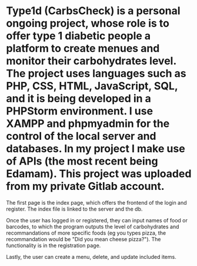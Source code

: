 # Type1d (CarbsCheck) is a personal ongoing project, whose role is to offer type 1 diabetic people a platform to create menues and monitor their carbohydrates level. The project uses languages such as PHP, CSS, HTML, JavaScript, SQL, and it is being developed in a PHPStorm environment. I use XAMPP and phpmyadmin for the control of the local server and databases. In my project I make use of APIs (the most recent being Edamam). This project was uploaded from my private Gitlab account.

The first page is the index page, which offers the frontend of the login and register. The index file is linked to the server and the db.

Once the user has logged in or registered, they can input names of food or barcodes, to which the program outputs the level of carbohydrates and recommandations of more specific foods (eg you types pizza, the recommandation would be "Did you mean cheese pizza?"). The functionality is in the registration page.

Lastly, the user can create a menu, delete, and update included items. 
